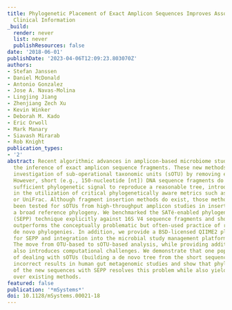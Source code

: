 ```yaml
---
title: Phylogenetic Placement of Exact Amplicon Sequences Improves Associations with
  Clinical Information
_build:
  render: never
  list: never
  publishResources: false
date: '2018-06-01'
publishDate: '2023-04-06T12:09:23.803070Z'
authors:
- Stefan Janssen
- Daniel McDonald
- Antonio Gonzalez
- Jose A. Navas-Molina
- Lingjing Jiang
- Zhenjiang Zech Xu
- Kevin Winker
- Deborah M. Kado
- Eric Orwoll
- Mark Manary
- Siavash Mirarab
- Rob Knight
publication_types:
- '2'
abstract: Recent algorithmic advances in amplicon-based microbiome studies enable
  the inference of exact amplicon sequence fragments. These new methods enable the
  investigation of sub-operational taxonomic units (sOTU) by removing erroneous sequences.
  However, short (e.g., 150-nucleotide [nt]) DNA sequence fragments do not contain
  sufficient phylogenetic signal to reproduce a reasonable tree, introducing a barrier
  in the utilization of critical phylogenetically aware metrics such as Faith's PD
  or UniFrac. Although fragment insertion methods do exist, those methods have not
  been tested for sOTUs from high-throughput amplicon studies in insertions against
  a broad reference phylogeny. We benchmarked the SATé-enabled phylogenetic placement
  (SEPP) technique explicitly against 16S V4 sequence fragments and showed that it
  outperforms the conceptually problematic but often-used practice of reconstructing
  de novo phylogenies. In addition, we provide a BSD-licensed QIIME2 plugin (https://github.com/biocore/q2-fragment-insertion)
  for SEPP and integration into the microbial study management platform QIITA. IMPORTANCE
  The move from OTU-based to sOTU-based analysis, while providing additional resolution,
  also introduces computational challenges. We demonstrate that one popular method
  of dealing with sOTUs (building a de novo tree from the short sequences) can provide
  incorrect results in human gut metagenomic studies and show that phylogenetic placement
  of the new sequences with SEPP resolves this problem while also yielding other benefits
  over existing methods.
featured: false
publication: '*mSystems*'
doi: 10.1128/mSystems.00021-18
---
```


